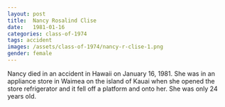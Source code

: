 ```yaml
---
layout: post
title:  Nancy Rosalind Clise
date:   1981-01-16
categories: class-of-1974
tags: accident
images: /assets/class-of-1974/nancy-r-clise-1.png
gender: female
---
```

Nancy died in an accident in Hawaii on January 16, 1981.  She was in an appliance store in Waimea on the island of Kauai when she opened the store refrigerator and it fell off a platform and onto her.  She was only 24 years old.  
